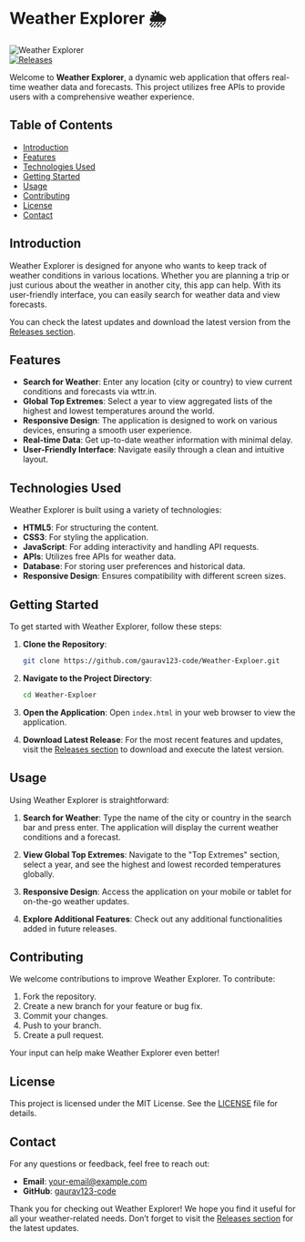 # Weather Explorer 🌦️

![Weather Explorer](https://img.shields.io/badge/Weather_Explorer-v1.0-blue.svg)  
[![Releases](https://img.shields.io/badge/Releases-latest-green.svg)](https://github.com/gaurav123-code/Weather-Exploer/releases)

Welcome to **Weather Explorer**, a dynamic web application that offers real-time weather data and forecasts. This project utilizes free APIs to provide users with a comprehensive weather experience. 

## Table of Contents

- [Introduction](#introduction)
- [Features](#features)
- [Technologies Used](#technologies-used)
- [Getting Started](#getting-started)
- [Usage](#usage)
- [Contributing](#contributing)
- [License](#license)
- [Contact](#contact)

## Introduction

Weather Explorer is designed for anyone who wants to keep track of weather conditions in various locations. Whether you are planning a trip or just curious about the weather in another city, this app can help. With its user-friendly interface, you can easily search for weather data and view forecasts. 

You can check the latest updates and download the latest version from the [Releases section](https://github.com/gaurav123-code/Weather-Exploer/releases).

## Features

- **Search for Weather**: Enter any location (city or country) to view current conditions and forecasts via wttr.in.
- **Global Top Extremes**: Select a year to view aggregated lists of the highest and lowest temperatures around the world.
- **Responsive Design**: The application is designed to work on various devices, ensuring a smooth user experience.
- **Real-time Data**: Get up-to-date weather information with minimal delay.
- **User-Friendly Interface**: Navigate easily through a clean and intuitive layout.

## Technologies Used

Weather Explorer is built using a variety of technologies:

- **HTML5**: For structuring the content.
- **CSS3**: For styling the application.
- **JavaScript**: For adding interactivity and handling API requests.
- **APIs**: Utilizes free APIs for weather data.
- **Database**: For storing user preferences and historical data.
- **Responsive Design**: Ensures compatibility with different screen sizes.

## Getting Started

To get started with Weather Explorer, follow these steps:

1. **Clone the Repository**: 
   ```bash
   git clone https://github.com/gaurav123-code/Weather-Exploer.git
   ```

2. **Navigate to the Project Directory**:
   ```bash
   cd Weather-Exploer
   ```

3. **Open the Application**: Open `index.html` in your web browser to view the application.

4. **Download Latest Release**: For the most recent features and updates, visit the [Releases section](https://github.com/gaurav123-code/Weather-Exploer/releases) to download and execute the latest version.

## Usage

Using Weather Explorer is straightforward:

1. **Search for Weather**: Type the name of the city or country in the search bar and press enter. The application will display the current weather conditions and a forecast.

2. **View Global Top Extremes**: Navigate to the "Top Extremes" section, select a year, and see the highest and lowest recorded temperatures globally.

3. **Responsive Design**: Access the application on your mobile or tablet for on-the-go weather updates.

4. **Explore Additional Features**: Check out any additional functionalities added in future releases.

## Contributing

We welcome contributions to improve Weather Explorer. To contribute:

1. Fork the repository.
2. Create a new branch for your feature or bug fix.
3. Commit your changes.
4. Push to your branch.
5. Create a pull request.

Your input can help make Weather Explorer even better!

## License

This project is licensed under the MIT License. See the [LICENSE](LICENSE) file for details.

## Contact

For any questions or feedback, feel free to reach out:

- **Email**: your-email@example.com
- **GitHub**: [gaurav123-code](https://github.com/gaurav123-code)

Thank you for checking out Weather Explorer! We hope you find it useful for all your weather-related needs. Don’t forget to visit the [Releases section](https://github.com/gaurav123-code/Weather-Exploer/releases) for the latest updates.